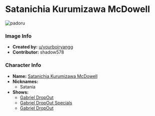 # Satanichia Kurumizawa McDowell

![padoru](https://raw.githubusercontent.com/shadow578/Padoru-Padoru/master/Padoru/gabriel-dropout-satania.png "Satanichia Kurumizawa McDowell")

### Image Info
* **Created by:**    [u/yourboiryangg](https://www.reddit.com/r/Padoru/comments/dw7pkb/padoru_satania_gabriel_dropout/)
* **Contributor:**   shadow578

### Character Info
* **Name:**   [Satanichia Kurumizawa McDowell](https://myanimelist.net/character/143076)
* **Nicknames:**
  * Satania
* **Shows:**
  * [Gabriel DropOut](https://myanimelist.net/anime/33731/Gabriel_DropOut)
  * [Gabriel DropOut Specials](https://myanimelist.net/anime/34855/Gabriel_DropOut_Specials)
  * [Gabriel DropOut](https://myanimelist.net/manga/96526/Gabriel_DropOut)


